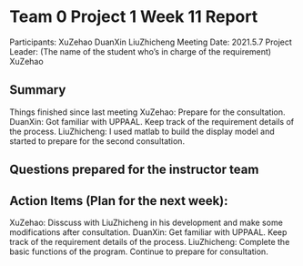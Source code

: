 # Team 0 Project 1 Week 11 Report
Participants:  XuZehao DuanXin LiuZhicheng
Meeting Date:  2021.5.7
Project Leader: (The name of the student who’s in charge of the requirement) XuZehao
## Summary
Things finished since last meeting
XuZehao:
Prepare for the consultation.
DuanXin:
Got familiar with UPPAAL. Keep track of the requirement details of the process.
LiuZhicheng:
I used matlab to build the display model and started to prepare for the second consultation.


## Questions prepared for the instructor team

## Action Items (Plan for the next week):
XuZehao:
Disscuss with LiuZhicheng in his development and make some modifications after consultation.
DuanXin:
Get familiar with UPPAAL. Keep track of the requirement details of the process.
LiuZhicheng:
Complete the basic functions of the program. Continue to prepare for consultation.



